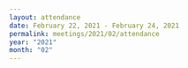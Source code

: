 ```yaml
---
layout: attendance
date: February 22, 2021 - February 24, 2021
permalink: meetings/2021/02/attendance
year: "2021"
month: "02"
---
```


